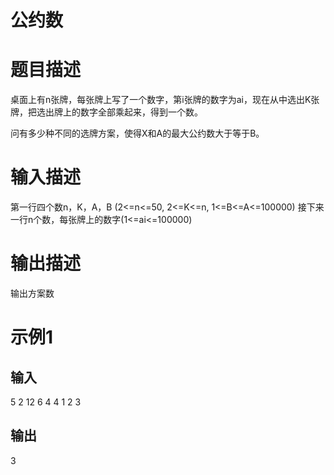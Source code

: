 # 公约数

# 题目描述

桌面上有n张牌，每张牌上写了一个数字，第i张牌的数字为ai，现在从中选出K张牌，把选出牌上的数字全部乘起来，得到一个数。

问有多少种不同的选牌方案，使得X和A的最大公约数大于等于B。

# 输入描述

第一行四个数n，K，A，B (2<=n<=50, 2<=K<=n, 1<=B<=A<=100000)
接下来一行n个数，每张牌上的数字(1<=ai<=100000)

# 输出描述

输出方案数

# 示例1

## 输入

5 2 12 6
4 4 1 2 3

## 输出

3